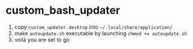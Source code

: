 # custom_bash_updater


1. copy `custom_updater.desktop` into `~/.local/share/application/`
2. make `autoupdate.sh` executable by launching `chmod +x autoupdate.sh`
3. voilà you are set to go
